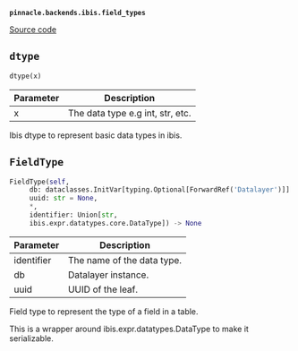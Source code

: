**`pinnacle.backends.ibis.field_types`** 

[Source code](https://github.com/pinnacle/pinnacle/blob/main/pinnacle/backends/ibis/field_types.py)

## `dtype` 

```python
dtype(x)
```
| Parameter | Description |
|-----------|-------------|
| x | The data type e.g int, str, etc. |

Ibis dtype to represent basic data types in ibis.

## `FieldType` 

```python
FieldType(self,
     db: dataclasses.InitVar[typing.Optional[ForwardRef('Datalayer')]] = None,
     uuid: str = None,
     *,
     identifier: Union[str,
     ibis.expr.datatypes.core.DataType]) -> None
```
| Parameter | Description |
|-----------|-------------|
| identifier | The name of the data type. |
| db | Datalayer instance. |
| uuid | UUID of the leaf. |

Field type to represent the type of a field in a table.

This is a wrapper around ibis.expr.datatypes.DataType to make it
serializable.

